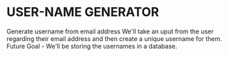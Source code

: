 # USER-NAME GENERATOR
Generate username from email address
We'll take an uput from the user regarding their email address and then create a unique username for them.
Future Goal - We'll be storing the usernames in a database.
